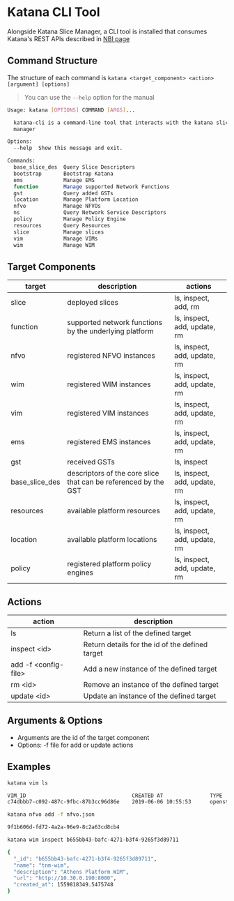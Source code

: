 # Katana CLI Tool

Alongside Katana Slice Manager, a CLI tool is installed that consumes Katana's REST APIs described in [NBI page](nbi)

## Command Structure

The structure of each command is `katana <target_component> <action> [argument] [options]`
> You can use the `--help` option for the manual

```bash
Usage: katana [OPTIONS] COMMAND [ARGS]...

  katana-cli is a command-line tool that interacts with the katana slice
  manager

Options:
  --help  Show this message and exit.

Commands:
  base_slice_des  Query Slice Descriptors
  bootstrap       Bootstrap Katana
  ems             Manage EMS
  function        Manage supported Network Functions
  gst             Query added GSTs
  location        Manage Platform Location
  nfvo            Manage NFVOs
  ns              Query Network Service Descriptors
  policy          Manage Policy Engine
  resources       Query Resources
  slice           Manage slices
  vim             Manage VIMs
  wim             Manage WIM
```

## Target Components

| target | description | actions |
| ------ | ------ | ------ |
| slice | deployed slices | ls, inspect, add, rm |
| function | supported network functions by the underlying platform | ls, inspect, add, update, rm |
| nfvo | registered NFVO instances | ls, inspect, add, update, rm |
| wim | registered WIM instances | ls, inspect, add, update, rm |
| vim | registered VIM instances | ls, inspect, add, update, rm |
| ems | registered EMS instances | ls, inspect, add, update, rm |
| gst | received GSTs | ls, inspect |
| base_slice_des | descriptors of the core slice that can be referenced by the GST | ls, inspect, add, update, rm |
| resources | available platform resources | ls, inspect, add, update, rm |
| location | available platform locations | ls, inspect, add, update, rm |
| policy | registered platform policy engines | ls, inspect, add, update, rm |

## Actions

| action | description |
| ------ | ------ |
| ls | Return a list of the defined target |
| inspect <id\> | Return details for the id of the defined target |
| add -f <config-file\> | Add a new instance of the defined target |
| rm <id\> | Remove an instance of the defined target |
| update <id\> | Update an instance of the defined target |

## Arguments & Options

* Arguments are the id of the target component
* Options: -f file for add or update actions

## Examples

```bash
katana vim ls

VIM_ID                                  CREATED AT               TYPE                
c74dbbb7-c092-487c-9fbc-87b3cc96d86e    2019-06-06 10:55:53      openstack  
```

```bash
katana nfvo add -f nfvo.json

9f1b606d-fd72-4a2a-96e9-8c2a63cd8cb4
```

```bash
katana wim inspect b655bb43-bafc-4271-b3f4-9265f3d89711

{
  "_id": "b655bb43-bafc-4271-b3f4-9265f3d89711",
  "name": "tnm-wim",
  "description": "Athens Platform WIM",
  "url": "http://10.30.0.190:8000",
  "created_at": 1559818349.5475748
}
```
